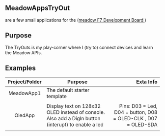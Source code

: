 
## MeadowAppsTryOut 
are a few small applications for the ([meadow F7 Development Board ](https://www.wildernesslabs.co/Meadow)) 

## Purpose 
The TryOuts is my play-corner where I (try to) connect devices and learn the Meadow APIs. 


## Examples

| Project/Folder        | Purpose           | Exta Info        |
|:---------------:| --------------------- | --------------:|
| MeadowApp1 | The default starter template |  |
|  | |  |
| OledApp | Display text on 128x32 OLED instead of console. Also add a DigIn button (interupt) to enable a led  | Pins: D03 = Led, D04 = button, D08 = OLED-CLK , D07 = OLED-SDA |
|  | |  |



